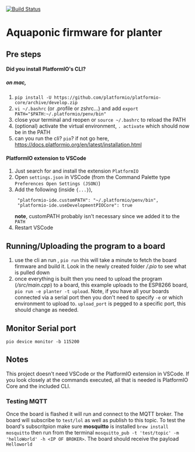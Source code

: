 [![Build Status](https://travis-ci.org/acme-iot/aqua-bed-firmware.svg)](https://travis-ci.org/acme-iot/aqua-bed-firmware)

# Aquaponic firmware for planter

## Pre steps

#### Did you install PlatformIO's CLI?

##### on mac,
1. `pip install -U https://github.com/platformio/platformio-core/archive/develop.zip`
2. `vi ~/.bashrc` (or .profile or zshrc...) and add `export PATH="$PATH:~/.platformio/penv/bin"`
3. close your terminal and reopen or `source ~/.bashrc` to reload the PATH
4. (optional) activate the virtual environment, `. activate` which should now be in the PATH
5. can you run the cli? `pio`? if not go here, https://docs.platformio.org/en/latest/installation.html

#### PlatformIO extension to VSCode
1. Just search for and install the extension `PlatformIO`
2. Open `settings.json` in VSCode (from the Command Palette type `Preferences Open Settings (JSON)`)
3. Add the following (inside `{...}`),
   ```
    "platformio-ide.customPATH": "~/.platformio/penv/bin",
    "platformio-ide.useDevelopmentPIOCore": true
   ```
    **note**, customPATH probably isn't necessary since we added it to the `PATH` 
4. Restart VSCode

## Running/Uploading the program to a board
1. use the cli an run , `pio run` this will take a minute to fetch the board firmware and build it. Look in the newly created folder */.pio* to see what is pulled down
2. once everything is built then you need to upload the program (*/src/main.cpp*) to a board, this example uploads to the ESP8266 board, `pio run -e planter -t upload`. Note, if you have all your boards connected via a serial port then you don't need to specify `-e` or which environment to upload to. `upload_port` is pegged to a specific port, this should change as needed.

## Monitor Serial port
`pio device monitor -b 115200`

## Notes
This project doesn't need VSCode or the PlatformIO extension in VSCode. If you look closely at the commands executed, all that is needed is PlatformIO Core and the included CLI.

### Testing MQTT
Once the board is flashed it will run and connect to the MQTT broker. The board will subscribe to `test/lol` as well as publish to this topic. To test the board's subscritpion make sure **mosquitto** is installed `brew install mosquitto` then run from the terminal `mosquitto_pub -t 'test/topic' -m 'helloWorld' -h <IP OF BROKER>`. The board should receive the payload `Helloworld`